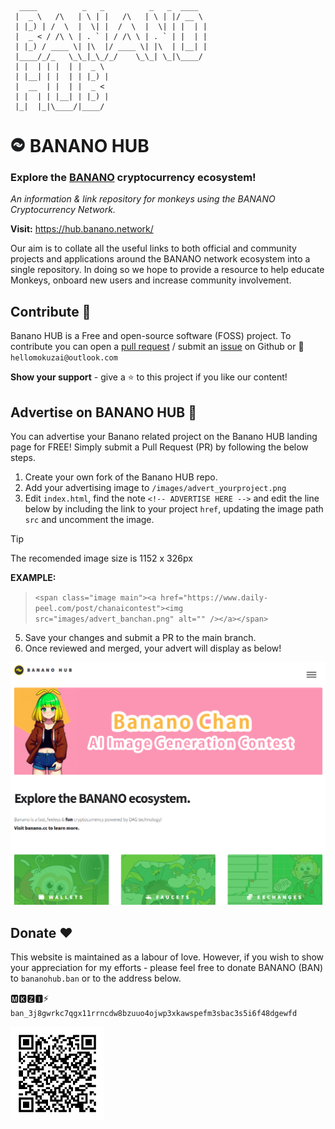 ```
  ____          _   _          _   _  ____  
 |  _ \   /\   | \ | |   /\   | \ | |/ __ \ 
 | |_) | /  \  |  \| |  /  \  |  \| | |  | |
 |  _ < / /\ \ | . ` | / /\ \ | . ` | |  | |
 | |_) / ____ \| |\  |/ ____ \| |\  | |__| |
 |____/_/_   \_\_|_\_/_/    \_\_| \_|\____/ 
 | |  | | |  | |  _ \                       
 | |__| | |  | | |_) |                      
 |  __  | |  | |  _ <                       
 | |  | | |__| | |_) |                      
 |_|  |_|\____/|____/                       
```                                                                                        
# <img src="https://github.com/HelloMokuzai/banano-hub/blob/main/images/bananohub.png" alt="drawing" width="24" height="24"/> BANANO HUB
### Explore the [BANANO](https://banano.cc/) cryptocurrency ecosystem!

*An information & link repository for monkeys using the BANANO Cryptocurrency Network.*

**Visit:** https://hub.banano.network/

Our aim is to collate all the useful links to both official and community projects and applications around the BANANO network ecosystem into a single repository. In doing so we hope to provide a resource to help educate Monkeys, onboard new users and increase community involvement.


## Contribute 🤝

Banano HUB is a Free and open-source software (FOSS) project. To contribute you can open a [pull request](https://github.com/HelloMokuzai/banano-hub/pulls) / submit an [issue](https://github.com/HelloMokuzai/banano-hub/issues) on Github or 💌 `hellomokuzai@outlook.com`

**Show your support** - give a ⭐️ to this project if you like our content!


## Advertise on BANANO HUB 📣

You can advertise your Banano related project on the Banano HUB landing page for FREE! Simply submit a Pull Request (PR) by following the below steps.

1. Create your own fork of the Banano HUB repo.
2. Add your advertising image to `/images/advert_yourproject.png`
3. Edit `index.html`, find the note `<!-- ADVERTISE HERE -->` and edit the line below by including the link to your project `href`, updating the image path `src` and uncomment the image.

> [!TIP]
> The recomended image size is 1152 x 326px

**EXAMPLE:**

>`<span class="image main"><a href="https://www.daily-peel.com/post/chanaicontest"><img src="images/advert_banchan.png" alt="" /></a></span>`

5. Save your changes and submit a PR to the main branch.
6. Once reviewed and merged, your advert will display as below! 

<img src="https://raw.githubusercontent.com/HelloMokuzai/banano-hub/refs/heads/main/images/Advert_Preview.png" alt="drawing"/>


## Donate ❤️

This website is maintained as a labour of love. However, if you wish to show your appreciation for my efforts - please feel free to donate BANANO (BAN) to `bananohub.ban` or to the address below.

🅼🅺🆉🅸⚡ `ban_3j8gwrkc7qgx11rrncdw8bzuuo4ojwp3xkawspefm3sbac3s5i6f48dgewfd`

<img src="https://raw.githubusercontent.com/HelloMokuzai/banano-hub/refs/heads/main/images/qr-code.png" alt="drawing" width="150" height="150"/>
